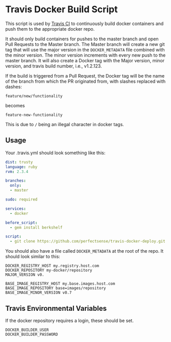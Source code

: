 # Travis Docker Build Script

This script is used by [Travis CI](https://travis-ci.com/) to continuously build docker containers and push them to the appropriate docker repo.

It should only build containers for pushes to the master branch and open Pull Requests to the Master branch.  The Master branch will create a new git tag that will use the major version in the `DOCKER_METADATA` file combined with the minor version.  The minor version increments with every new push to the master branch.  It will also create a Docker tag with the Major version, minor version, and travis build number, i.e., v1.2.123.

If the build is triggered from a Pull Request, the Docker tag will be the name of the branch from which the PR originated from, with slashes replaced with dashes:
```
feature/new/functionality
```
becomes
```
feature-new-functionality
```
This is due to `/` being an illegal character in docker tags.

## Usage

Your .travis.yml should look something like this:

```yaml
dist: trusty
language: ruby
rvm: 2.3.4

branches:
  only:
  - master

sudo: required

services:
  - docker

before_script:
  - gem install berkshelf

script:
  - git clone https://github.com/perfectsense/travis-docker-deploy.git && travis-docker-deploy/docker-deploy.sh
```

You should also have a file called `DOCKER_METADATA` at the root of the repo.  It should look similar to this:
```
DOCKER_REGISTRY_HOST my.registry.host.com
DOCKER_REPOSITORY my-docker/repository
MAJOR_VERSION v0.

BASE_IMAGE_REGISTRY_HOST my.base.images.host.com
BASE_IMAGE_REPOSITORY base=images/repository
BASE_IMAGE_MINOR_VERSION v0.7
```

## Travis Environmental Variables

If the docker repository requires a login, these should be set.
```
DOCKER_BUILDER_USER
DOCKER_BUILDER_PASSWORD
```


